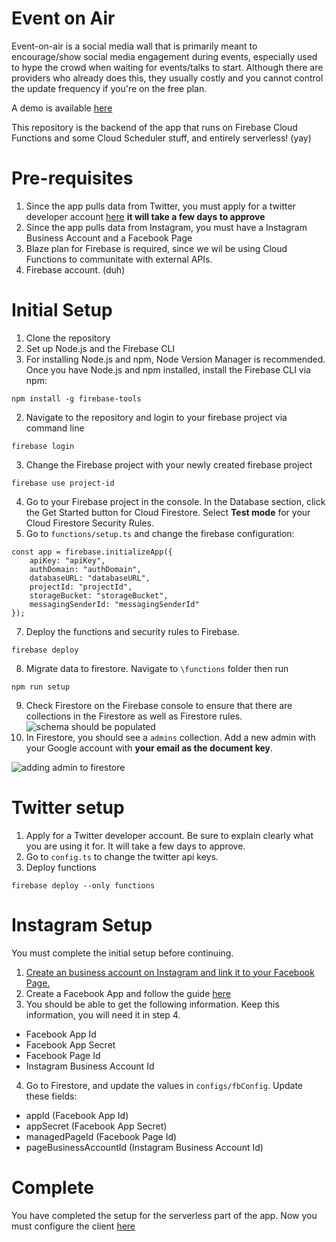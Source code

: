 # Event on Air

Event-on-air is a social media wall that is primarily meant to encourage/show social media engagement during events, especially used to hype the crowd when waiting for events/talks to start. Although there are providers who already does this, they usually costly and you cannot control the update frequency if you're on the free plan.

A demo is available [here](https://event-on-air-ebc25.firebaseapp.com/)

This repository is the backend of the app that runs on Firebase Cloud Functions and some Cloud Scheduler stuff, and entirely serverless! (yay)


# Pre-requisites
1. Since the app pulls data from Twitter, you must apply for a twitter developer account [here](https://developer.twitter.com/en/apply-for-access.html) **it will take a few days to approve**
2. Since the app pulls data from Instagram, you must have a Instagram Business Account and a Facebook Page
2. Blaze plan for Firebase is required, since we wil be using Cloud Functions to communitate with external APIs.
3. Firebase account. (duh)


# Initial Setup
1. Clone the repository
2. Set up Node.js and the Firebase CLI
3. For installing Node.js and npm, Node Version Manager is recommended. Once you have Node.js and npm installed, install the Firebase CLI via npm:
```
npm install -g firebase-tools
```
2. Navigate to the repository and login to your firebase project via command line
```
firebase login
```
3. Change the Firebase project with your newly created firebase project
```
firebase use project-id
```
4. Go to your Firebase project in the console. In the Database section, click the Get Started button for Cloud Firestore.
Select **Test mode** for your Cloud Firestore Security Rules.
5. Go to `functions/setup.ts` and change the firebase configuration:
```
const app = firebase.initializeApp({
    apiKey: "apiKey",
    authDomain: "authDomain",
    databaseURL: "databaseURL",
    projectId: "projectId",
    storageBucket: "storageBucket",
    messagingSenderId: "messagingSenderId"
});
```
7. Deploy the functions and security rules to Firebase.
```
firebase deploy
```
8. Migrate data to firestore. Navigate to `\functions` folder then run
```
npm run setup
```
9. Check Firestore on the Firebase console to ensure that there are collections in the Firestore as well as Firestore rules.
![schema should be populated](https://res.cloudinary.com/shangyilim/image/upload/c_scale,w_707/v1555241595/schema.png)
10. In Firestore, you should see a `admins` collection. Add a new admin with your Google account with **your email as the document key**.

![adding admin to firestore](http://res.cloudinary.com/shangyilim/image/upload/c_scale,w_386/v1555234779/admin-setup.png)

# Twitter setup
1. Apply for a Twitter developer account. Be sure to explain clearly what you are using it for. It will take a few days to approve.
2. Go to `config.ts` to change the twitter api keys.
3. Deploy functions
```
firebase deploy --only functions
```

# Instagram Setup
You must complete the initial setup before continuing.
1. [Create an business account on Instagram and link it to your Facebook Page.](https://www.freelogoservices.com/blog/2018/02/20/how-to-set-up-an-instagram-account-for-your-business/)
2. Create a Facebook App and follow the guide [here](https://developers.facebook.com/docs/instagram-api/getting-started)
3. You should be able to get the following information. Keep this information, you will need it in step 4.
- Facebook App Id
- Facebook App Secret
- Facebook Page Id
- Instagram Business Account Id
4. Go to Firestore, and update the values in `configs/fbConfig`. Update these fields:
- appId (Facebook App Id)
- appSecret (Facebook App Secret)
- managedPageId (Facebook Page Id)
- pageBusinessAccountId (Instagram Business Account Id)

# Complete
You have completed the setup for the serverless part of the app. Now you must configure the client [here](https://github.com/shangyilim/event-on-air-client)
